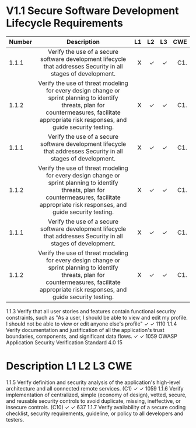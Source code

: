 
# V1.1 Secure Software Development Lifecycle Requirements


| Number       | Description     | L1    		| L2         | L3 		   | CWE		|
| :------------- | :----------: | -----------: | -----------:|-----------:| -----------:|
|  1.1.1 | Verify the use of a secure software development lifecycle that addresses Security in all stages of development.| X	 | ✓   | ✓   | C1. |
|  1.1.2 | Verify the use of threat modeling for every design change or sprint planning to identify threats, plan for countermeasures, facilitate appropriate risk responses, and guide security testing. | X	 | ✓   | ✓   | C1. |
|  1.1.1 | Verify the use of a secure software development lifecycle that addresses Security in all stages of development.| X	 | ✓   | ✓   | C1. |
|  1.1.2 | Verify the use of threat modeling for every design change or sprint planning to identify threats, plan for countermeasures, facilitate appropriate risk responses, and guide security testing. | X	 | ✓   | ✓   | C1. |
|  1.1.1 | Verify the use of a secure software development lifecycle that addresses Security in all stages of development.| X	 | ✓   | ✓   | C1. |
|  1.1.2 | Verify the use of threat modeling for every design change or sprint planning to identify threats, plan for countermeasures, facilitate appropriate risk responses, and guide security testing. | X	 | ✓   | ✓   | C1. |


1.1.3 Verify that all user stories and features contain functional security constraints,
such as "As a user, I should be able to view and edit my profile. I should not be
able to view or edit anyone else's profile"
✓ ✓ 1110
1.1.4 Verify documentation and justification of all the application's trust boundaries,
components, and significant data flows.
✓ ✓ 1059
OWASP Application Security Verification Standard 4.0 15
# Description L1 L2 L3 CWE
1.1.5 Verify definition and security analysis of the application's high-level architecture
and all connected remote services. (C1)
✓ ✓ 1059
1.1.6 Verify implementation of centralized, simple (economy of design), vetted, secure,
and reusable security controls to avoid duplicate, missing, ineffective, or insecure
controls. (C10)
✓ ✓ 637
1.1.7 Verify availability of a secure coding checklist, security requirements, guideline, or
policy to all developers and testers.
